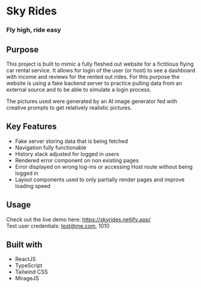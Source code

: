 # Sky Rides
### Fly high, ride easy

## Purpose
This project is built to mimic a fully fleshed out website for a fictitious flying car rental service. It allows for login of the user (or host) to see a dashboard with income and reviews for the rented out rides.
For this purpose the website is using a fake backend server to practice pulling data from an external source and to be able to simulate a login process.

The pictures used were generated by an AI image generator fed with creative prompts to get relatively realistic pictures. 

## Key Features
- Fake server storing data that is being fetched
- Navigation fully functionable
- History stack adjusted for logged in users
- Rendered error component on non existing pages
- Error displayed on wrong log-ins or accessing Host route without being logged in
- Layout components used to only partially render pages and improve loading speed

## Usage
Check out the live demo here: https://skyrides.netlify.app/  
Test user credentials: test@me.com, 1010

## Built with
- ReactJS
- TypeScript
- Tailwind CSS
- MirageJS
